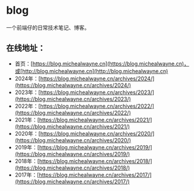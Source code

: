 # blog

一个前端仔的日常技术笔记、博客。

## 在线地址：

- 首页：[https://blog.michealwayne.cn](https://blog.michealwayne.cn)，或[http://blog.michealwayne.cn](http://blog.michealwayne.cn)
- 2024年：[https://blog.michealwayne.cn/archives/2024/](https://blog.michealwayne.cn/archives/2024/)
- 2023年：[https://blog.michealwayne.cn/archives/2023/](https://blog.michealwayne.cn/archives/2023/)
- 2022年：[https://blog.michealwayne.cn/archives/2022/](https://blog.michealwayne.cn/archives/2022/)
- 2021年：[https://blog.michealwayne.cn/archives/2021/](https://blog.michealwayne.cn/archives/2021/)
- 2020年：[https://blog.michealwayne.cn/archives/2020/](https://blog.michealwayne.cn/archives/2020/)
- 2019年：[https://blog.michealwayne.cn/archives/2019/](https://blog.michealwayne.cn/archives/2019/)
- 2018年：[https://blog.michealwayne.cn/archives/2018/](https://blog.michealwayne.cn/archives/2018/)
- 2017年：[https://blog.michealwayne.cn/archives/2017/](https://blog.michealwayne.cn/archives/2017/)


